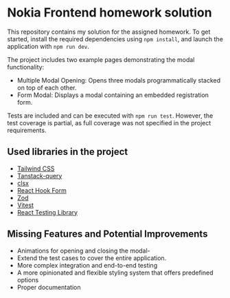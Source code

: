 # Nokia Frontend homework solution

This repository contains my solution for the assigned homework. To get started, install the required dependencies using `npm install`, and launch the application with `npm run dev`.

The project includes two example pages demonstrating the modal functionality:

- Multiple Modal Opening: Opens three modals programmatically stacked on top of each other.
- Form Modal: Displays a modal containing an embedded registration form.


Tests are included and can be executed with `npm run test`. However, the test coverage is partial, as full coverage was not specified in the project requirements.

## Used libraries in the project

- [Tailwind CSS](https://tailwindcss.com/)
- [Tanstack-query](https://tanstack.com/query/latest) 
- [clsx](https://github.com/lukeed/clsx)
- [React Hook Form](https://react-hook-form.com/)
- [Zod](https://zod.dev/)
- [Vitest](https://vitest.dev/)
- [React Testing Library](https://testing-library.com/docs/react-testing-library/intro/)

## Missing Features and Potential Improvements

- Animations for opening and closing the modal-
- Extend the test cases to cover the entire application.
- More complex integration and end-to-end testing
- A more opinionated and flexible styling system that offers predefined options
- Proper documentation